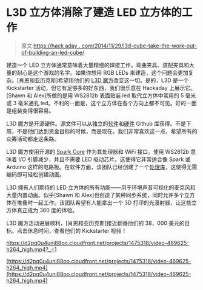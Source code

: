 # L3D 立方体消除了建造 LED 立方体的工作

> 原文:[https://hack aday . com/2014/11/29/l3d-cube-take-the-work-out-of-building-an-led-cube/](https://hackaday.com/2014/11/29/l3d-cube-takes-the-work-out-of-building-an-led-cube/)

建造一个 LED 立方体通常意味着大量精细的焊接工作。弯曲夹具、装配夹具和大量的耐心是这个游戏的名字。如果你想用 RGB LEDs 来建造，这个问题会更加复杂。[肖恩和亚历克斯]希望用他们的 [L3D 魔方](https://www.kickstarter.com/projects/lookingglass/l3d-cube-the-3d-led-cube-from-the-future)改变这一切。是的，L3D 是一个 Kickstarter 活动，但它有足够多的好东西，我们很乐意在 Hackaday 上展示它。[Shawn 和 Alex]所做的是用 WS2812b 表面贴装 led 取代立方体中常用的 5 毫米或 3 毫米通孔 led。不利的一面是，这个立方体在各个方向上都不可见。好的一面是组装变得很容易。

L3D 魔方是开源硬件。源文件可以从独立的[软件](https://github.com/enjrolas/L3D-Software)和[硬件](https://github.com/enjrolas/L3D-Hardware) Github 库获得。不是下周，不是他们达到资金目标的时候，而是现在。我们非常喜欢这一点，希望所有的众筹活动都走这条路。

L3D 魔方使用开源的 [Spark Core](https://www.spark.io/) 作为其处理器和 WiFi 接口。使用 WS2812b 意味着 I/O 引脚减少，并且不需要 LED 驱动芯片。这使得它非常适合像 Spark 或 Arduino 这样的电路板。在软件方面，该团队已经创建了一个[处理库](https://github.com/enjrolas/L3D-library)，这使得无需编码即可轻松创建动画。

L3D 拥有人们期待的 LED 立方体的所有功能——用于环境声音可视化的麦克风和大量内置动画。似乎[Shawn 和 Alex]也创造了某种同步系统，同时允许多个立方体在堆叠时一起工作。该团队希望有人能拿出一个 3D 打印的光漫射器，让这些立方体真正成为 360 度的体验。

L3D 魔方活动进展顺利，[肖恩和亚历克斯]接近翻番他们的 38，000 美元的目标。点击休息时间，查看他们的 Kickstarter 视频！

 <https://d2pq0u4uni88oo.cloudfront.net/projects/1475318/video-469625-h264_high.mp4?_=1>

[https://d2pq0u4uni88oo.cloudfront.net/projects/1475318/video-469625-h264_high.mp4](https://d2pq0u4uni88oo.cloudfront.net/projects/1475318/video-469625-h264_high.mp4)